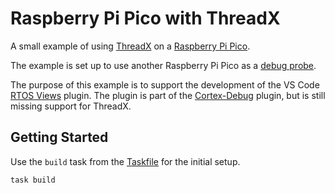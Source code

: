 # Raspberry Pi Pico with ThreadX

A small example of using [ThreadX] on a [Raspberry Pi Pico][Pico].

The example is set up to use another Raspberry Pi Pico as a
[debug probe][debugprobe].

The purpose of this example is to support the development of the VS Code
[RTOS Views] plugin. The plugin is part of the [Cortex-Debug] plugin, but is
still missing support for ThreadX.

## Getting Started

Use the `build` task from the [Taskfile] for the initial setup.

    task build

[Pico]: https://www.raspberrypi.com/products/raspberry-pi-pico/
[ThreadX]: https://threadx.io/
[debugprobe]: https://github.com/raspberrypi/debugprobe/
[Cortex-Debug]: https://marketplace.visualstudio.com/items?itemName=marus25.cortex-debug
[RTOS Views]: https://marketplace.visualstudio.com/items?itemName=mcu-debug.rtos-views
[Taskfile]: https://taskfile.dev/
